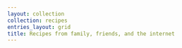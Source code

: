 ```yaml
---
layout: collection
collection: recipes
entries_layout: grid
title: Recipes from family, friends, and the internet
---
```

